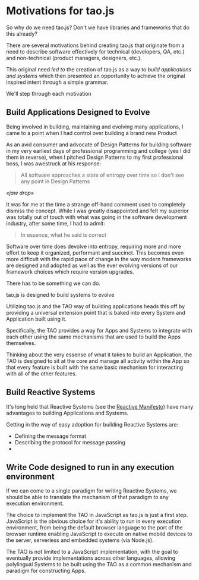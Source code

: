 # Motivations for tao.js

So why do we need tao.js?  Don't we have libraries and frameworks that do this already?

There are several motivations behind creating tao.js that originate from a need to
describe software effectively for technical (developers, QA, etc.) and non-technical
(product managers, designers, etc.).

This original need _led to_ the creation of tao.js as a way to _build applications
and systems_ which then presented an opportunity to achieve the original inspired intent
through a simple grammar.

We'll step through each motivation

## Build Applications Designed to Evolve

Being involved in building, maintaining and evolving many applications, I came to a
point when I had control over building a brand new Product

As an avid consumer and advocate of Design Patterns for building software in my very
earliest days of professional programming and college (yes I did them in reverse), when
I pitched Design Patterns to my first professional boss, I was awestruck at his response:

> All software approaches a state of entropy over time so I don't see any point in
> Design Patterns

_«jaw drop»_

It was for me at the time a strange off-hand comment used to completely dismiss the
concept.  While I was greatly disappointed and felt my superior was totally out of touch
with what was going in the software development industry, after some time, I had to admit:

> In essence, what he said is correct

Software over time does devolve into entropy, requiring more and more effort to keep it
organized, performant and succinct.  This becomes even more difficult with the rapid pace
of change in the way modern frameworks are designed and adopted as well as the ever
evolving versions of our framework choices which require version upgrades.

There has to be something we can do.

tao.js is designed to build systems to evolve

Utilizing tao.js and the TAO way of building applications heads this off by providing
a universal extension point that is baked into every System and Application built using
it.

Specifically, the TAO provides a way for Apps and Systems to integrate with each other
using the same mechanisms that are used to build the Apps themselves.

Thinking about the very essense of what it takes to build an Application, the TAO is
designed to sit at the core and manage all activity within the App so that every
feature is built with the same basic mechanism for interacting with all of the other
features.

## Build Reactive Systems

It's long held that Reactive Systems (see the [Reactive Manifesto](https://www.reactivemanifesto.org)) have many advantages to building Applications and
Systems.

Getting in the way of easy adoption for building Reactive Systems are:

* Defining the message format
* Describing the protocol for message passing
*

## Write Code designed to run in any execution environment

If we can come to a single paradigm for writing Reactive Systems, we should be able to
translate the mechanism of that paradigm to any execution environment.

The choice to implement the TAO in JavaScript as tao.js is just a first step.  JavaScript
is the obvious choice for it's ability to run in every execution environment, from being
the default browser language to the port of the browser runtime enabling JavaScript to
execute on native mobild devices to the server, serverless and embedded systems (via Node.js).

The TAO is not limited to a JavaScript implementation, with the goal to eventually provide
implementations across other languages, allowing polylingual Systems to be built using
the TAO as a common mechanism and paradigm for constructing Apps.
